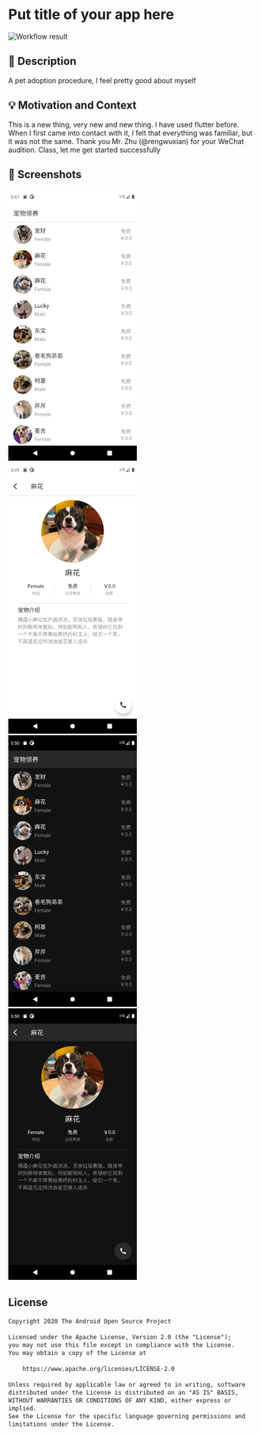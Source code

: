 # Put title of your app here

<!--- Replace <OWNER> with your Github Username and <REPOSITORY> with the name of your repository. -->
<!--- You can find both of these in the url bar when you open your repository in github. -->
![Workflow result](https://github.com/mofada/ComposePuppyAdoption/workflows/Check/badge.svg)


## :scroll: Description
<!--- Describe your app in one or two sentences -->
A pet adoption procedure, I feel pretty good about myself

## :bulb: Motivation and Context
<!--- Optionally point readers to interesting parts of your submission. -->
<!--- What are you especially proud of? -->
This is a new thing, very new and new thing. I have used flutter before. When I first came into contact with it, I felt that everything was familiar, but it was not the same. Thank you Mr. Zhu (@rengwuxian) for your WeChat audition. Class, let me get started successfully

## :camera_flash: Screenshots
<!-- You can add more screenshots here if you like -->
<img src="/results/screenshot_1.png" width="260">&emsp;<img src="/results/screenshot_2.png" width="260">
<img src="/results/screenshot_1_dark.png" width="260">&emsp;<img src="/results/screenshot_2_dark.png" width="260">

## License
```
Copyright 2020 The Android Open Source Project

Licensed under the Apache License, Version 2.0 (the "License");
you may not use this file except in compliance with the License.
You may obtain a copy of the License at

    https://www.apache.org/licenses/LICENSE-2.0

Unless required by applicable law or agreed to in writing, software
distributed under the License is distributed on an "AS IS" BASIS,
WITHOUT WARRANTIES OR CONDITIONS OF ANY KIND, either express or implied.
See the License for the specific language governing permissions and
limitations under the License.
```
